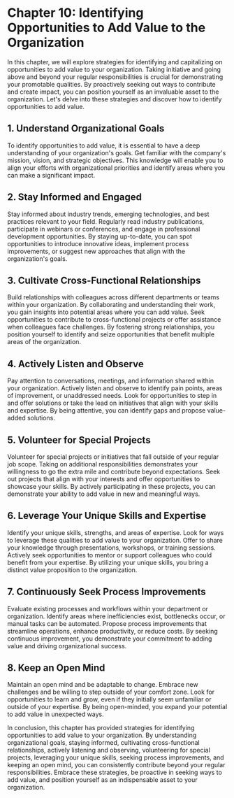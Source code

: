 Chapter 10: Identifying Opportunities to Add Value to the Organization
======================================================================

In this chapter, we will explore strategies for identifying and capitalizing on opportunities to add value to your organization. Taking initiative and going above and beyond your regular responsibilities is crucial for demonstrating your promotable qualities. By proactively seeking out ways to contribute and create impact, you can position yourself as an invaluable asset to the organization. Let's delve into these strategies and discover how to identify opportunities to add value.

**1. Understand Organizational Goals**
--------------------------------------

To identify opportunities to add value, it is essential to have a deep understanding of your organization's goals. Get familiar with the company's mission, vision, and strategic objectives. This knowledge will enable you to align your efforts with organizational priorities and identify areas where you can make a significant impact.

**2. Stay Informed and Engaged**
--------------------------------

Stay informed about industry trends, emerging technologies, and best practices relevant to your field. Regularly read industry publications, participate in webinars or conferences, and engage in professional development opportunities. By staying up-to-date, you can spot opportunities to introduce innovative ideas, implement process improvements, or suggest new approaches that align with the organization's goals.

**3. Cultivate Cross-Functional Relationships**
-----------------------------------------------

Build relationships with colleagues across different departments or teams within your organization. By collaborating and understanding their work, you gain insights into potential areas where you can add value. Seek opportunities to contribute to cross-functional projects or offer assistance when colleagues face challenges. By fostering strong relationships, you position yourself to identify and seize opportunities that benefit multiple areas of the organization.

**4. Actively Listen and Observe**
----------------------------------

Pay attention to conversations, meetings, and information shared within your organization. Actively listen and observe to identify pain points, areas of improvement, or unaddressed needs. Look for opportunities to step in and offer solutions or take the lead on initiatives that align with your skills and expertise. By being attentive, you can identify gaps and propose value-added solutions.

**5. Volunteer for Special Projects**
-------------------------------------

Volunteer for special projects or initiatives that fall outside of your regular job scope. Taking on additional responsibilities demonstrates your willingness to go the extra mile and contribute beyond expectations. Seek out projects that align with your interests and offer opportunities to showcase your skills. By actively participating in these projects, you can demonstrate your ability to add value in new and meaningful ways.

**6. Leverage Your Unique Skills and Expertise**
------------------------------------------------

Identify your unique skills, strengths, and areas of expertise. Look for ways to leverage these qualities to add value to your organization. Offer to share your knowledge through presentations, workshops, or training sessions. Actively seek opportunities to mentor or support colleagues who could benefit from your expertise. By utilizing your unique skills, you bring a distinct value proposition to the organization.

**7. Continuously Seek Process Improvements**
---------------------------------------------

Evaluate existing processes and workflows within your department or organization. Identify areas where inefficiencies exist, bottlenecks occur, or manual tasks can be automated. Propose process improvements that streamline operations, enhance productivity, or reduce costs. By seeking continuous improvement, you demonstrate your commitment to adding value and driving organizational success.

**8. Keep an Open Mind**
------------------------

Maintain an open mind and be adaptable to change. Embrace new challenges and be willing to step outside of your comfort zone. Look for opportunities to learn and grow, even if they initially seem unfamiliar or outside of your expertise. By being open-minded, you expand your potential to add value in unexpected ways.

In conclusion, this chapter has provided strategies for identifying opportunities to add value to your organization. By understanding organizational goals, staying informed, cultivating cross-functional relationships, actively listening and observing, volunteering for special projects, leveraging your unique skills, seeking process improvements, and keeping an open mind, you can consistently contribute beyond your regular responsibilities. Embrace these strategies, be proactive in seeking ways to add value, and position yourself as an indispensable asset to your organization.
